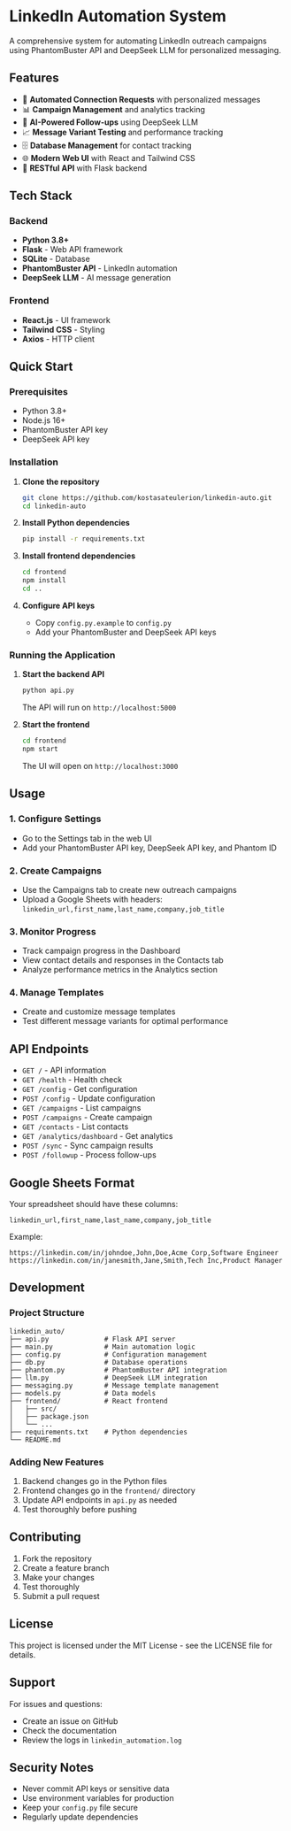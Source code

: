 # LinkedIn Automation System

A comprehensive system for automating LinkedIn outreach campaigns using PhantomBuster API and DeepSeek LLM for personalized messaging.

## Features

- 🤖 **Automated Connection Requests** with personalized messages
- 📊 **Campaign Management** and analytics tracking
- 🧠 **AI-Powered Follow-ups** using DeepSeek LLM
- 📈 **Message Variant Testing** and performance tracking
- 🗄️ **Database Management** for contact tracking
- 🌐 **Modern Web UI** with React and Tailwind CSS
- 🔧 **RESTful API** with Flask backend

## Tech Stack

### Backend
- **Python 3.8+**
- **Flask** - Web API framework
- **SQLite** - Database
- **PhantomBuster API** - LinkedIn automation
- **DeepSeek LLM** - AI message generation

### Frontend
- **React.js** - UI framework
- **Tailwind CSS** - Styling
- **Axios** - HTTP client

## Quick Start

### Prerequisites
- Python 3.8+
- Node.js 16+
- PhantomBuster API key
- DeepSeek API key

### Installation

1. **Clone the repository**
   ```bash
   git clone https://github.com/kostasateulerion/linkedin-auto.git
   cd linkedin-auto
   ```

2. **Install Python dependencies**
   ```bash
   pip install -r requirements.txt
   ```

3. **Install frontend dependencies**
   ```bash
   cd frontend
   npm install
   cd ..
   ```

4. **Configure API keys**
   - Copy `config.py.example` to `config.py`
   - Add your PhantomBuster and DeepSeek API keys

### Running the Application

1. **Start the backend API**
   ```bash
   python api.py
   ```
   The API will run on `http://localhost:5000`

2. **Start the frontend**
   ```bash
   cd frontend
   npm start
   ```
   The UI will open on `http://localhost:3000`

## Usage

### 1. Configure Settings
- Go to the Settings tab in the web UI
- Add your PhantomBuster API key, DeepSeek API key, and Phantom ID

### 2. Create Campaigns
- Use the Campaigns tab to create new outreach campaigns
- Upload a Google Sheets with headers: `linkedin_url,first_name,last_name,company,job_title`

### 3. Monitor Progress
- Track campaign progress in the Dashboard
- View contact details and responses in the Contacts tab
- Analyze performance metrics in the Analytics section

### 4. Manage Templates
- Create and customize message templates
- Test different message variants for optimal performance

## API Endpoints

- `GET /` - API information
- `GET /health` - Health check
- `GET /config` - Get configuration
- `POST /config` - Update configuration
- `GET /campaigns` - List campaigns
- `POST /campaigns` - Create campaign
- `GET /contacts` - List contacts
- `GET /analytics/dashboard` - Get analytics
- `POST /sync` - Sync campaign results
- `POST /followup` - Process follow-ups

## Google Sheets Format

Your spreadsheet should have these columns:
```
linkedin_url,first_name,last_name,company,job_title
```

Example:
```
https://linkedin.com/in/johndoe,John,Doe,Acme Corp,Software Engineer
https://linkedin.com/in/janesmith,Jane,Smith,Tech Inc,Product Manager
```

## Development

### Project Structure
```
linkedin_auto/
├── api.py              # Flask API server
├── main.py             # Main automation logic
├── config.py           # Configuration management
├── db.py               # Database operations
├── phantom.py          # PhantomBuster API integration
├── llm.py              # DeepSeek LLM integration
├── messaging.py        # Message template management
├── models.py           # Data models
├── frontend/           # React frontend
│   ├── src/
│   ├── package.json
│   └── ...
├── requirements.txt    # Python dependencies
└── README.md
```

### Adding New Features
1. Backend changes go in the Python files
2. Frontend changes go in the `frontend/` directory
3. Update API endpoints in `api.py` as needed
4. Test thoroughly before pushing

## Contributing

1. Fork the repository
2. Create a feature branch
3. Make your changes
4. Test thoroughly
5. Submit a pull request

## License

This project is licensed under the MIT License - see the LICENSE file for details.

## Support

For issues and questions:
- Create an issue on GitHub
- Check the documentation
- Review the logs in `linkedin_automation.log`

## Security Notes

- Never commit API keys or sensitive data
- Use environment variables for production
- Keep your `config.py` file secure
- Regularly update dependencies
